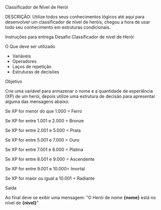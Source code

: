 
Classificador de Nível de Herói


DESCRIÇÃO:
Utilize todos seus conhecimentos lógicos até aqui para desenvolver um classificador de nível de heróis, chegou a hora de usar todo seu conhecimento em estruturas condicionais.


 
Instruções para entrega
 Desafio Classificador de nível de Herói

O Que deve ser utilizado

- Variáveis
- Operadores
- Laços de repetição
- Estruturas de decisões

Objetivo

Crie uma variável para armazenar o nome e a quantidade de experiência (XP) de um herói, depois utilize uma estrutura de decisão para apresentar alguma das mensagens abaixo:

Se XP for menor do que 1.000 = Ferro

Se XP for entre 1.001 e 2.000 = Bronze

Se XP for entre 2.001 e 5.000 = Prata

Se XP for entre 5.001 e 7.000 = Ouro

Se XP for entre 7.001 e 8.000 = Platina

Se XP for entre 8.001 e 9.000 = Ascendente

Se XP for entre 9.001 e 10.000= Imortal

Se XP for maior ou igual a 10.001 =
Radiante


 Saída

Ao final deve se exibir uma mensagem:
"O Herói de nome **{nome}** está no nível de **{nivel}**"







